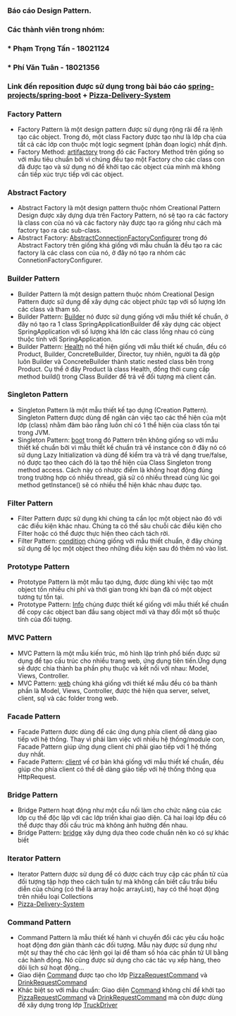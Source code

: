 ### Báo cáo Design Pattern.

### Các thành viên trong nhóm:
### * Phạm Trọng Tấn - 18021124
### * Phí Văn Tuân - 18021356

### **Link đến reposition được sử dụng trong bài báo cáo [spring-projects/spring-boot](https://github.com/spring-projects/spring-boot) + [Pizza-Delivery-System](https://github.com/DuyguKeskek/Pizza-Delivery-System)**

### Factory Pattern
* Factory Pattern là một design pattern được sử dụng rộng rãi để ra lệnh tạo các object. Trong đó, một class Factory được tạo như là lớp cha của tất cả các lớp con thuộc một logic segment (phân đoạn logic) nhất định.
* Factory Method: [artifactory](https://github.com/spring-phttps://github.com/DuyguKeskek/Pizza-Delivery-Systemring-boot/blob/main/buildSrc/src/main/java/org/springframework/boot/build/artifactory/ArtifactoryRepository.java) trong đó các Factory Method trên giống so với mẫu tiêu chuẩn bởi vì chúng đều tạo một Factory cho các class con đã được tạo và sử dụng nó để khởi tạo các object của mình mà không cần tiếp xúc trực tiếp với các object.

### Abstract Factory
* Abstract Factory là một design pattern thuộc nhóm Creational Pattern Design được xây dựng dựa trên Factory Pattern, nó sẽ tạo ra các factory là class con của nó và các factory này được tạo ra giống như cách mà factory tạo ra các sub-class.
* Abstract Factory: [AbstractConnectionFactoryConfigurer](https://github.com/spring-projects/spring-boot/blob/main/spring-boot-project/spring-boot-autoconfigure/src/main/java/org/springframework/boot/autoconfigure/amqp/AbstractConnectionFactoryConfigurer.java) trong đó Abstract Factory trên giống khá giống với mẫu chuẩn là đều tạo ra các factory là các class con của nó, ở đây nó tạo ra nhóm các ConnetionFactoryConfigurer.

### Builder Pattern
* Builder Pattern là một design pattern thuộc nhóm Creational Design Pattern được sử dụng để xây dựng các object phức tạp với số lượng lớn các class và tham số.
* Builder Pattern: [Builder](https://github.com/spring-projects/spring-boot/blob/4eed637481186b0b85bc1cf0b1e77090139477dc/spring-boot-project/spring-boot/src/main/java/org/springframework/boot/builder/SpringApplicationBuilder.java#L184) nó được sử dụng giống với mẫu thiết kế chuẩn, ở đây nó tạo ra 1 class SpringApplicationBuilder để xây dựng các object SpringApplication với số lượng khá lớn các class lồng nhau có cùng thuộc tính với SpringApplication.
* Builder Pattern: [Health](https://github.com/spring-projects/spring-boot/blob/4eed637481186b0b85bc1cf0b1e77090139477dc/spring-boot-project/spring-boot-actuator/src/main/java/org/springframework/boot/actuate/health/Health.java#L331) nó thể hiện giống với mẫu thiết kế chuẩn, đều có Product, Builder, ConcreteBuilder, Director, tuy nhiên, người ta đã gộp luôn Builder và ConcreteBuilder thành static nested class bên trong Product. Cụ thể ở đây Product là class Health, đồng thời cung cấp method build() trong Class Builder để trả về đối tượng mà client cần.

### Singleton Pattern
* Singleton Pattern là một mẫu thiết kế tạo dựng (Creation Pattern). Singleton Pattern được dùng để ngăn cản việc tạo các thể hiện của một lớp (class) nhằm đảm bảo rằng luôn chỉ có 1 thể hiện của class tồn tại trong JVM.
* Singleton Pattern: [boot](https://github.com/spring-projects/spring-boot/blob/4eed637481186b0b85bc1cf0b1e77090139477dc/spring-boot-project/spring-boot/src/main/java/org/springframework/boot/LazyInitializationBeanFactoryPostProcessor.java) trong đó Pattern trên không giống so với mẫu thiết kế chuẩn bởi vì mẫu thiết kế chuẩn trả về instance còn ở đây nó có sử dụng Lazy Initialization và dùng để kiểm tra và trả về dạng true/false, nó được tạo theo cách đó là tạo thể hiện của Class Singleton trong method access. Cách này có nhược điểm là không hoạt động đúng trong trường hợp có nhiều thread, giả sử có nhiều thread cùng lúc gọi method getInstance() sẽ có nhiều thể hiện khác nhau được tạo. 

### Filter Pattern
* Filter Pattern được sử dụng khi chúng ta cần lọc một object nào đó với các điều kiện khác nhau. Chúng ta có thể sâu chuỗi các điều kiện cho Filter hoặc có thể được thực hiện theo cách tách rời.
* Filter Pattern: [condition](https://github.com/spring-projects/spring-boot/blob/4eed637481186b0b85bc1cf0b1e77090139477dc/spring-boot-project/spring-boot-actuator-autoconfigure/src/main/java/org/springframework/boot/actuate/autoconfigure/condition/ConditionsReportEndpoint.java) chúng giống với mẫu thiết chuẩn, ở đây chúng sử dụng để lọc một object theo những điều kiện sau đó thêm nó vào list.

### Prototype Pattern
* Prototype Pattern là một mẫu tạo dựng, được dùng khi việc tạo một object tốn nhiều chi phí và thời gian trong khi bạn đã có một object tương tự tồn tại.
* Prototype Pattern: [Info](https://github.com/spring-projects/spring-boot/blob/main/spring-boot-project/spring-boot/src/main/java/org/springframework/boot/info/InfoProperties.java) chúng được thiết kế giống với mẫu thiết kế chuẩn để copy các object ban đầu sang object mới và thay đổi một số thuộc tính của đối tượng.

### MVC Pattern
* MVC Pattern là một mẫu kiến trúc, mô hình lập trình phổ biến được sử dụng để tạo cấu trúc cho nhiều trang web, ứng dụng tiên tiến.Ứng dụng sẽ được chia thành ba phần phụ thuộc và kết nối với nhau: Model, Views, Controller.
* MVC Pattern: [web](https://github.com/spring-projects/spring-boot/tree/main/spring-boot-project/spring-boot/src/main/java/org/springframework/boot/web) chúng khá giống với thiết kế mẫu đều có ba thành phần là Model, Views, Controller, được thẻ hiện qua server, selvet, client, sql và các folder trong web.

### Facade Pattern
* Facade Pattern được dùng để các ứng dụng phía client dễ dàng giao tiếp với hệ thống. Thay vì phải làm việc với nhiều hệ thống/module con, Facade Pattern giúp ứng dụng client chỉ phải giao tiếp với 1 hệ thống duy nhất.
* Facade Pattern: [client](https://github.com/spring-projects/spring-boot/blob/main/spring-boot-project/spring-boot/src/main/java/org/springframework/boot/web/client/BasicAuthentication.java) về cơ bản khá giống với mẫu thiết kế chuẩn, đều giúp cho phía client có thể dễ dàng giảo tiếp với hệ thống thông qua HttpRequest.

### Bridge Pattern
* Bridge Pattern hoạt động như một cầu nối làm cho chức năng của các lớp cụ thể độc lập với các lớp triển khai giao diện. Cả hai loại lớp đều có thể được thay đổi cấu trúc mà không ảnh hưởng đến nhau.
* Bridge Pattern: [bridge](https://github.com/JakubVojvoda/design-patterns-cpp/blob/master/bridge/Bridge.cpp) xây dựng dựa theo code chuẩn nên ko có sự khác biết

### Iterator Pattern
* Iterator Pattern được sử dụng để có được cách truy cập các phần tử của đối tượng tập hợp theo cách tuần tự mà không cần biết cấu trấu biểu diễn của chúng (có thể là array hoặc arrayList), hay có thể hoạt động trên nhiều loại Collections
* [Pizza-Delivery-System](https://github.com/DuyguKeskek/Pizza-Delivery-System/blob/e241ec799240e92dc05ee8a6d8240f5421123f41/Pizza-Delivery-System.cpp#L243)

### Command Pattern
* Command Pattern là mẫu thiết kế hành vi chuyển đổi các yêu cầu hoặc hoạt động đơn giản thành các đối tượng. Mẫu này được sử dụng như một sự thay thế cho các lệnh gọi lại để tham số hóa các phần tử UI bằng các hành động. Nó cũng được sử dụng cho các tác vụ xếp hàng, theo dõi lịch sử hoạt động...
* Giao diện [Command](https://github.com/DuyguKeskek/Pizza-Delivery-System/blob/e241ec799240e92dc05ee8a6d8240f5421123f41/Pizza-Delivery-System.cpp#L12) được tạo cho lớp  [PizzaRequestCommand](https://github.com/DuyguKeskek/Pizza-Delivery-System/blob/e241ec799240e92dc05ee8a6d8240f5421123f41/Pizza-Delivery-System.cpp#L95) và [DrinkRequestCommand](https://github.com/DuyguKeskek/Pizza-Delivery-System/blob/e241ec799240e92dc05ee8a6d8240f5421123f41/Pizza-Delivery-System.cpp#L107)
* Khác biệt so với mẫu chuẩn: Giao diện [Command](https://github.com/DuyguKeskek/Pizza-Delivery-System/blob/e241ec799240e92dc05ee8a6d8240f5421123f41/Pizza-Delivery-System.cpp#L12) không chỉ để khởi tạo [PizzaRequestCommand](https://github.com/DuyguKeskek/Pizza-Delivery-System/blob/e241ec799240e92dc05ee8a6d8240f5421123f41/Pizza-Delivery-System.cpp#L95) và [DrinkRequestCommand](https://github.com/DuyguKeskek/Pizza-Delivery-System/blob/e241ec799240e92dc05ee8a6d8240f5421123f41/Pizza-Delivery-System.cpp#L107) mà còn được dùng để xây dựng trong lớp [TruckDriver](https://github.com/DuyguKeskek/Pizza-Delivery-System/blob/e241ec799240e92dc05ee8a6d8240f5421123f41/Pizza-Delivery-System.cpp#L121)
